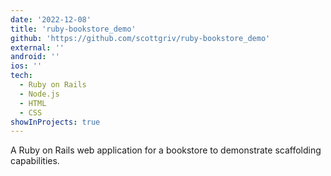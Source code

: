```yaml
---
date: '2022-12-08'
title: 'ruby-bookstore_demo'
github: 'https://github.com/scottgriv/ruby-bookstore_demo'
external: ''
android: ''
ios: ''
tech:
  - Ruby on Rails
  - Node.js
  - HTML
  - CSS
showInProjects: true
---
```


A Ruby on Rails web application for a bookstore to demonstrate scaffolding capabilities.
